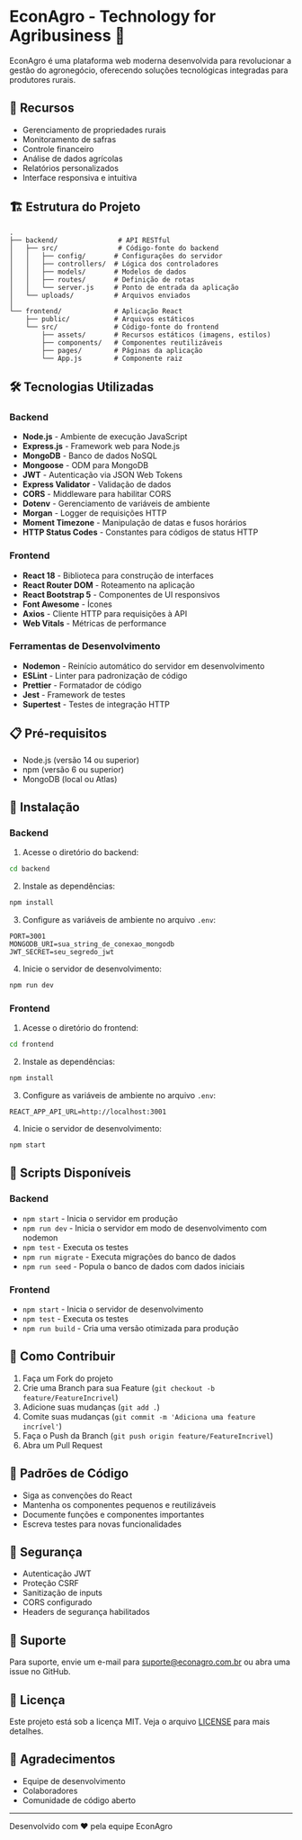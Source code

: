 # EconAgro - Technology for Agribusiness 🌱

EconAgro é uma plataforma web moderna desenvolvida para revolucionar a gestão do agronegócio, oferecendo soluções tecnológicas integradas para produtores rurais.

## 🚀 Recursos

- Gerenciamento de propriedades rurais
- Monitoramento de safras
- Controle financeiro
- Análise de dados agrícolas
- Relatórios personalizados
- Interface responsiva e intuitiva

## 🏗️ Estrutura do Projeto

```
.
├── backend/               # API RESTful
│   ├── src/               # Código-fonte do backend
│   │   ├── config/       # Configurações do servidor
│   │   ├── controllers/  # Lógica dos controladores
│   │   ├── models/       # Modelos de dados
│   │   ├── routes/       # Definição de rotas
│   │   └── server.js     # Ponto de entrada da aplicação
│   └── uploads/          # Arquivos enviados
│
└── frontend/             # Aplicação React
    ├── public/           # Arquivos estáticos
    └── src/              # Código-fonte do frontend
        ├── assets/       # Recursos estáticos (imagens, estilos)
        ├── components/   # Componentes reutilizáveis
        ├── pages/        # Páginas da aplicação
        └── App.js        # Componente raiz
```

## 🛠️ Tecnologias Utilizadas

### Backend
- **Node.js** - Ambiente de execução JavaScript
- **Express.js** - Framework web para Node.js
- **MongoDB** - Banco de dados NoSQL
- **Mongoose** - ODM para MongoDB
- **JWT** - Autenticação via JSON Web Tokens
- **Express Validator** - Validação de dados
- **CORS** - Middleware para habilitar CORS
- **Dotenv** - Gerenciamento de variáveis de ambiente
- **Morgan** - Logger de requisições HTTP
- **Moment Timezone** - Manipulação de datas e fusos horários
- **HTTP Status Codes** - Constantes para códigos de status HTTP

### Frontend
- **React 18** - Biblioteca para construção de interfaces
- **React Router DOM** - Roteamento na aplicação
- **React Bootstrap 5** - Componentes de UI responsivos
- **Font Awesome** - Ícones
- **Axios** - Cliente HTTP para requisições à API
- **Web Vitals** - Métricas de performance

### Ferramentas de Desenvolvimento
- **Nodemon** - Reinício automático do servidor em desenvolvimento
- **ESLint** - Linter para padronização de código
- **Prettier** - Formatador de código
- **Jest** - Framework de testes
- **Supertest** - Testes de integração HTTP

## 📋 Pré-requisitos

- Node.js (versão 14 ou superior)
- npm (versão 6 ou superior)
- MongoDB (local ou Atlas)

## 🔧 Instalação

### Backend

1. Acesse o diretório do backend:
```bash
cd backend
```

2. Instale as dependências:
```bash
npm install
```

3. Configure as variáveis de ambiente no arquivo `.env`:
```
PORT=3001
MONGODB_URI=sua_string_de_conexao_mongodb
JWT_SECRET=seu_segredo_jwt
```

4. Inicie o servidor de desenvolvimento:
```bash
npm run dev
```

### Frontend

1. Acesse o diretório do frontend:
```bash
cd frontend
```

2. Instale as dependências:
```bash
npm install
```

3. Configure as variáveis de ambiente no arquivo `.env`:
```
REACT_APP_API_URL=http://localhost:3001
```

4. Inicie o servidor de desenvolvimento:
```bash
npm start
```

## 🚀 Scripts Disponíveis

### Backend
- `npm start` - Inicia o servidor em produção
- `npm run dev` - Inicia o servidor em modo de desenvolvimento com nodemon
- `npm test` - Executa os testes
- `npm run migrate` - Executa migrações do banco de dados
- `npm run seed` - Popula o banco de dados com dados iniciais

### Frontend
- `npm start` - Inicia o servidor de desenvolvimento
- `npm test` - Executa os testes
- `npm run build` - Cria uma versão otimizada para produção

## 🤝 Como Contribuir

1. Faça um Fork do projeto
2. Crie uma Branch para sua Feature (`git checkout -b feature/FeatureIncrivel`)
3. Adicione suas mudanças (`git add .`)
4. Comite suas mudanças (`git commit -m 'Adiciona uma feature incrível'`)
4. Faça o Push da Branch (`git push origin feature/FeatureIncrivel`)
5. Abra um Pull Request

## 📝 Padrões de Código

- Siga as convenções do React
- Mantenha os componentes pequenos e reutilizáveis
- Documente funções e componentes importantes
- Escreva testes para novas funcionalidades

## 🔐 Segurança

- Autenticação JWT
- Proteção CSRF
- Sanitização de inputs
- CORS configurado
- Headers de segurança habilitados

## 📱 Suporte

Para suporte, envie um e-mail para suporte@econagro.com.br ou abra uma issue no GitHub.

## 📄 Licença

Este projeto está sob a licença MIT. Veja o arquivo [LICENSE](LICENSE) para mais detalhes.

## 🙏 Agradecimentos

- Equipe de desenvolvimento
- Colaboradores
- Comunidade de código aberto

---

Desenvolvido com ❤️ pela equipe EconAgro
